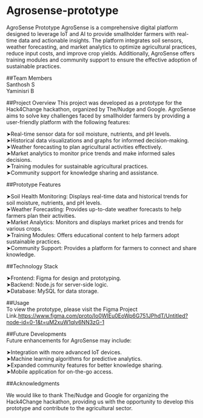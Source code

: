 # Agrosense-prototype
AgroSense Prototype
AgroSense is a comprehensive digital platform designed to leverage IoT and AI to provide smallholder farmers with real-time data and actionable insights. The platform integrates soil sensors, weather forecasting, and market analytics to optimize agricultural practices, reduce input costs, and improve crop yields. Additionally, AgroSense offers training modules and community support to ensure the effective adoption of sustainable practices.

##Team Members                                                                                                                                                                                                   
Santhosh S                                                                                                                                                                                                        
Yaminisri B

##Project Overview
This project was developed as a prototype for the Hack4Change hackathon, organized by The/Nudge and Google. AgroSense aims to solve key challenges faced by smallholder farmers by providing a user-friendly platform with the following features:

➤Real-time sensor data for soil moisture, nutrients, and pH levels.                                                        
➤Historical data visualizations and graphs for informed decision-making.                                
➤Weather forecasting to plan agricultural activities effectively.                                                   
➤Market analytics to monitor price trends and make informed sales decisions.                
➤Training modules for sustainable agricultural practices.                                            
➤Community support for knowledge sharing and assistance.                                    

##Prototype Features

➤Soil Health Monitoring: Displays real-time data and historical trends for soil moisture, nutrients, and pH levels.                                                            
➤Weather Forecasting: Provides up-to-date weather forecasts to help farmers plan their activities.                                                                        
➤Market Analytics: Monitors and displays market prices and trends for various crops.                                                                             
➤Training Modules: Offers educational content to help farmers adopt sustainable practices.                                                                   
➤Community Support: Provides a platform for farmers to connect and share knowledge.                                                                     

##Technology Stack

➤Frontend: Figma for design and prototyping.                                                                                                                                                   
➤Backend: Node.js for server-side logic.                                                                                                                                                          
➤Database: MySQL for data storage.                                                                                                                                                                                                                

##Usage                                                                                                                                                                                                              
To view the prototype, please visit the Figma Project Link.https://www.figma.com/proto/lo0WIEu0EoWp6G751JPhdT/Untitled?node-id=0-1&t=uM2xuW1qlv6NN3zG-1                                                  

##Future Developments                                                                                                                                                                             
Future enhancements for AgroSense may include:                                                                                                                                            

➤Integration with more advanced IoT devices.                                                                                                                                                         
➤Machine learning algorithms for predictive analytics.                                                                                                                                               
➤Expanded community features for better knowledge sharing.                                                                                                                                              
➤Mobile application for on-the-go access.                                                                                                                                                                                                                                                                                                                                  

##Acknowledgments 

We would like to thank The/Nudge and Google for organizing the Hack4Change hackathon, providing us with the opportunity to develop this prototype and contribute to the agricultural sector.
